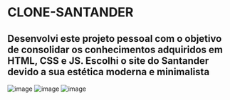 # CLONE-SANTANDER
## Desenvolvi este projeto pessoal com o objetivo de consolidar os conhecimentos adquiridos em HTML, CSS e JS. Escolhi o site do Santander devido a sua estética moderna e minimalista
![image](https://github.com/IGDSCI/CLONE-SANTANDER/assets/114839208/b7a5383a-1b15-4081-ae40-d04eed4da0da)
![image](https://github.com/IGDSCI/CLONE-SANTANDER/assets/114839208/ec8c31dd-032e-40e3-9d77-08ed559ff952)
![image](https://github.com/IGDSCI/CLONE-SANTANDER/assets/114839208/ee08f61e-0d9a-4f29-be74-465bc5bda7ba)

